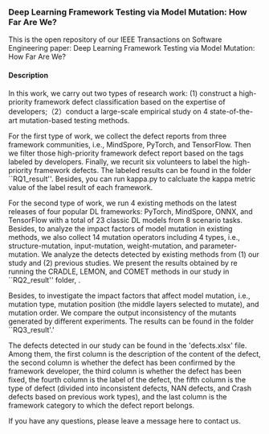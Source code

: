 ### Deep Learning Framework Testing via Model Mutation: How Far Are We?

This is the open repository of our IEEE Transactions on Software Engineering paper:  Deep Learning Framework Testing via Model Mutation: How Far Are We?

#### Description ####

In this work, we carry out two types of research work: (1) construct a high-priority framework defect classification based on the expertise of developers;（2）conduct a large-scale empirical study on 4 state-of-the-art mutation-based testing methods.

For the first type of work, we collect the defect reports from three framework communities, i.e., MindSpore, PyTorch, and TensorFlow. Then we filter those high-priority framework defect report based on the tags labeled by developers. Finally, we recurit six volunteers to label the high-priority framework defects. The labeled results can be found in the folder ``RQ1_result''. Besides, you can run kappa.py to calcluate the kappa metric value of the label result of each framework.

For the second type of work, we  run 4 existing methods on the latest releases of four popular DL frameworks: PyTorch, MindSpore, ONNX, and TensorFlow with a total of 23 classic DL models from 8 scenario tasks. Besides, to analyze the impact factors of model mutation in existing methods, we also collect 14 mutation operators including 4 types, i.e., structure-mutation, input-mutation, weight-mutation, and parameter-mutation. We analyze the detects detected by existing methods from (1) our study and (2) previous studies. We present the results obtained by re running the CRADLE, LEMON, and COMET methods in our study in ``RQ2_result'' folder, .

Besides, to investigate the impact factors that affect model mutation, i.e., mutation type, mutation position (the middle layers selected to mutate), and mutation order. We compare the output inconsistency of the mutants generated by different experiments. The results can be found in the folder ``RQ3_result'.'

The defects detected in our study can be found in the 'defects.xlsx' file. Among them, the first column is the description of the content of the defect, the second column is whether the defect has been confirmed by the framework developer, the third column is whether the defect has been fixed, the fourth column is the label of the defect, the fifth column is the type of defect (divided into inconsistent defects, NAN defects, and Crash defects based on previous work types), and the last column is the framework category to which the defect report belongs.

If you have any questions, please leave a message here to contact us. 

